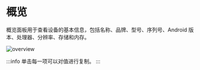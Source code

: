 # 概览

概览面板用于查看设备的基本信息，包括名称、品牌、型号、序列号、Android 版本、处理器、分辨率、存储和内存。

![overview](/screenshot.png)

:::info 单击每一项可以对值进行复制。
:::